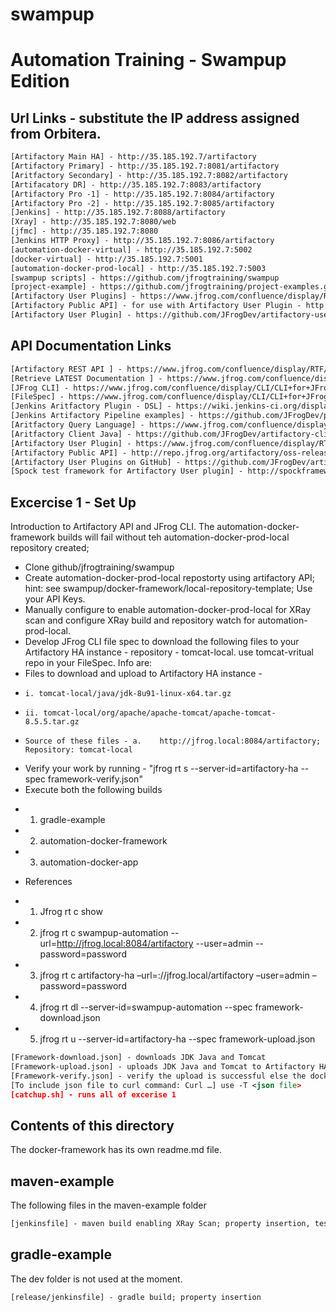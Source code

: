 # swampup
Automation Training - Swampup Edition
=====================================

Url Links - substitute the IP address assigned from Orbitera. 
-----
```XML
[Artifactory Main HA] - http://35.185.192.7/artifactory
[Artifactory Primary] - http://35.185.192.7:8081/artifactory
[Aritfactory Secondary] - http://35.185.192.7:8082/artifactory
[Artifacatory DR] - http://35.185.192.7:8083/artifactory
[Artifactory Pro -1] - http://35.185.192.7:8084/artifactory
[Artifactory Pro -2] - http://35.185.192.7:8085/artifactory
[Jenkins] - http://35.185.192.7:8088/artifactory
[Xray] - http://35.185.192.7:8080/web
[jfmc] - http://35.185.192.7:8080
[Jenkins HTTP Proxy] - http://35.185.192.7:8086/artifactory
[automation-docker-virtual] - http://35.185.192.7:5002
[docker-virtual] - http://35.185.192.7:5001
[automation-docker-prod-local] - http://35.185.192.7:5003
[swampup scripts] - https://github.com/jfrogtraining/swampup
[project-example] - https://github.com/jfrogtraining/project-examples.git branch swampup201
[Artifactory User Plugins] - https://www.jfrog.com/confluence/display/RTF/User+Plugins
[Artifactory Public API] - for use with Artifactory User Plugin - http://repo.jfrog.org/artifactory/oss-releases-local/org/artifactory/artifactory-papi/%5BRELEASE%5D/artifactory-papi-%5BRELEASE%5D-javadoc.jar!/index.html
[Artifactory User Plugin] - https://github.com/JFrogDev/artifactory-user-plugins
```

API Documentation Links
-----------------------

```XML
[Artifactory REST API ] - https://www.jfrog.com/confluence/display/RTF/Artifactory+REST+API also on Artifactory 5.x dashboard
[Retrieve LATEST Documentation ] - https://www.jfrog.com/confluence/display/RTF/Artifactory+REST+API#ArtifactoryRESTAPI-RetrieveLatestArtifact
[JFrog CLI] - https://www.jfrog.com/confluence/display/CLI/CLI+for+JFrog+Artifactory
[FileSpec] - https://www.jfrog.com/confluence/display/CLI/CLI+for+JFrog+Artifactory#CLIforJFrogArtifactory-UsingFileSpecs
[Jenkins Aritfactory Plugin - DSL] - https://wiki.jenkins-ci.org/display/JENKINS/Artifactory+-+Working+With+the+Pipeline+Jenkins+Plugin
[Jenkins Artifactory Pipeline examples] - https://github.com/JFrogDev/project-examples/tree/master/jenkins-pipeline-examples 
[Aritfactory Query Language] - https://www.jfrog.com/confluence/display/RTF/Artifactory+Query+Language
[Aritfactory Client Java] - https://github.com/JFrogDev/artifactory-client-java 
[Artifactory User Plugin] - https://www.jfrog.com/confluence/display/RTF/User+Plugins
[Artifactory Public API] - http://repo.jfrog.org/artifactory/oss-releases-local/org/artifactory/artifactory-papi/%5BRELEASE%5D/artifactory-papi-%5BRELEASE%5D-javadoc.jar!/index.html 
[Artifactory User Plugins on GitHub] - https://github.com/JFrogDev/artifactory-user-plugins
[Spock test framework for Artifactory User plugin] - http://spockframework.org/spock/docs/1.1/index.html 
```


Excercise 1  - Set Up
---------------------
Introduction to Artifactory API and JFrog CLI.  The automation-docker-framework builds will fail without teh automation-docker-prod-local repository created;

- Clone github/jfrogtraining/swampup
- Create automation-docker-prod-local repostorty using artifactory API; hint: see swampup/docker-framework/local-repository-template; Use your API Keys.
- Manually configure to enable automation-docker-prod-local for XRay scan and configure XRay build and repository watch for automation-prod-local.
- Develop JFrog CLI file spec to download the following files to your Artifactory HA instance - repository - tomcat-local.  use tomcat-vritual repo in your FileSpec.  Info are:
-   Files to download and upload to Artifactory HA instance -
*     i. tomcat-local/java/jdk-8u91-linux-x64.tar.gz
*     ii. tomcat-local/org/apache/apache-tomcat/apache-tomcat-8.5.5.tar.gz
*     Source of these files - a.	http://jfrog.local:8084/artifactory; Repository: tomcat-local
- Verify your work by running - "jfrog rt s --server-id=artifactory-ha --spec framework-verify.json"
- Execute both the following builds
*   1. gradle-example
*   2. automation-docker-framework
*   3. automation-docker-app
- References
*   1. Jfrog rt c show
*   2. jfrog rt c swampup-automation --url=http://jfrog.local:8084/artifactory --user=admin --password=password
*   3. jfrog rt c artifactory-ha –url=://jfrog.local/artifactory –user=admin –password=password
*   4. jfrog rt dl --server-id=swampup-automation --spec framework-download.json
*   5. jfrog rt u --server-id=artifactory-ha --spec framework-upload.json

```XML
[Framework-download.json] - downloads JDK Java and Tomcat
[Framework-upload.json] - uploads JDK Java and Tomcat to Artifactory HA instance
[Framework-verify.json] - verify the upload is successful else the docker builds will fail.
[To include json file to curl command: Curl …] use -T <json file>
[catchup.sh] - runs all of excerise 1
```

Contents of this directory
--------------------------
The docker-framework has its own readme.md file.

maven-example
-------------
The following files in the maven-example folder

```XML
[jenkinsfile] - maven build enabling XRay Scan; property insertion, test cases results
```

gradle-example
--------------
The dev folder is not used at the moment.

```XML
[release/jenkinsfile] - gradle build; property insertion
```
